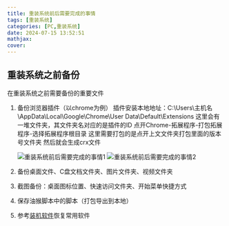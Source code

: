 ```yaml
---
title: 重装系统前后需要完成的事情
tags: [重装系统]
categories: [PC,重装系统]
date: 2024-07-15 13:52:51
mathjax:
cover:
---
```

## 重装系统之前备份

在重装系统之前需要备份的重要文件

<!--more-->
1. 备份浏览器插件（以chrome为例）
   插件安装本地地址：C:\Users\主机名\AppData\Local\Google\Chrome\User Data\Default\Extensions
   这里会有一堆文件夹，其文件夹名对应的是插件的ID
   点开Chrome-拓展程序-打包拓展程序-选择拓展程序根目录
   这里需要打包的是点开上文文件夹打包里面的版本号文件夹
   然后就会生成crx文件

   ![重装系统前后需要完成的事情1](https://cdn.jsdelivr.net/gh/hiyoung3937/img_hiyoung@master/bolg/重装系统前后需要完成的事情1.2vftry58mri0.png)
   ![重装系统前后需要完成的事情2](https://cdn.jsdelivr.net/gh/hiyoung3937/img_hiyoung@master/bolg/重装系统前后需要完成的事情2.4c6pe9397jq0.webp)

2. 备份桌面文件、C盘文档文件夹、图片文件夹、视频文件夹
3. 截图备份：桌面图标位置、快速访问文件夹、开始菜单快捷方式
4. 保存油猴脚本中的脚本（打包导出到本地）
5. 参考[装机软件](https://blog.hiyoung.xyz/2022/10/08/5c79848f3e3d/)恢复常用软件